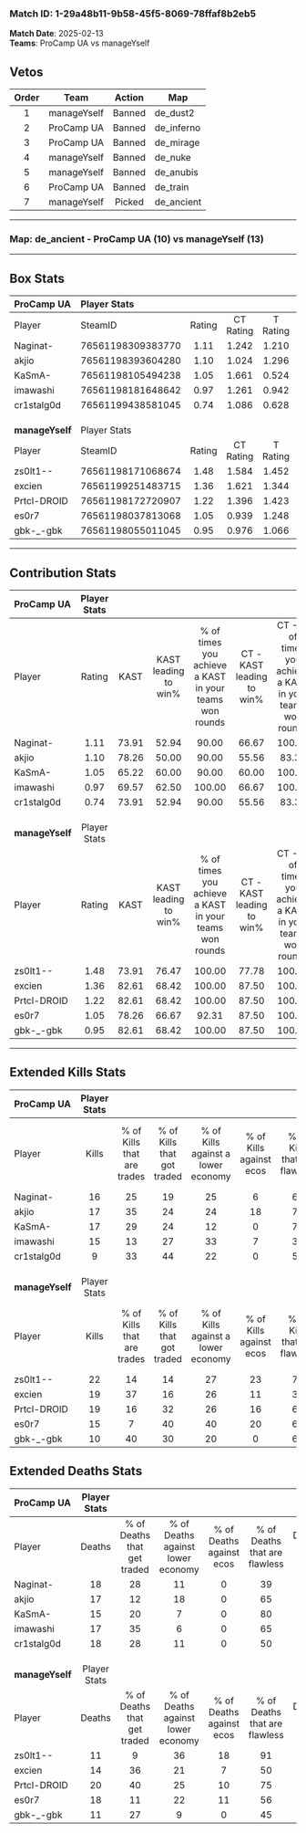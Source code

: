 ### Match ID: 1-29a48b11-9b58-45f5-8069-78ffaf8b2eb5  
**Match Date**: 2025-02-13  
**Teams**: ProCamp UA vs manageYself  

## Vetos  

| Order | Team | Action | Map |
| :---: | :--: | :----: | --- |
| 1 | manageYself | Banned | de_dust2 |
| 2 | ProCamp UA | Banned | de_inferno |
| 3 | ProCamp UA | Banned | de_mirage |
| 4 | manageYself | Banned | de_nuke |
| 5 | manageYself | Banned | de_anubis |
| 6 | ProCamp UA | Banned | de_train |
| 7 | manageYself | Picked | de_ancient |

---  

### **Map**: de_ancient - ProCamp UA (10) vs manageYself (13)  
---  

## Box Stats  

| **ProCamp UA**  | Player Stats      |        |           |          |       |      |       |         |        |      |     |
| :- | :- | :-: | :-: | :-: | :-: | :-: | :-: | :-: | :-: | :-: | :-: |
| Player          | SteamID           | Rating | CT Rating | T Rating | KAST  | ADR  | Kills | Assists | Deaths | K/D  | HS% |
| Naginat-        | 76561198309383770 |  1.11  |   1.242   |  1.210   | 73.91 | 90.5 |  16   |    8    |   18   | 0.89 | 56  |
| akjio           | 76561198393604280 |  1.10  |   1.024   |  1.296   | 78.26 | 66.4 |  17   |    3    |   17   | 1.00 | 52  |
| KaSmA-          | 76561198105494238 |  1.05  |   1.661   |  0.524   | 65.22 | 65.3 |  17   |    2    |   15   | 1.13 | 23  |
| imawashi        | 76561198181648642 |  0.97  |   1.261   |  0.942   | 69.57 | 66.5 |  15   |    4    |   17   | 0.88 | 33  |
| cr1stalg0d      | 76561199438581045 |  0.74  |   1.086   |  0.628   | 73.91 | 56.4 |   9   |    9    |   18   | 0.50 | 77  |
|                 |                   |        |           |          |       |      |       |         |        |      |     |
|                 |                   |        |           |          |       |      |       |         |        |      |     |
|                 |                   |        |           |          |       |      |       |         |        |      |     |
| **manageYself** | Player Stats      |        |           |          |       |      |       |         |        |      |     |
| Player          | SteamID           | Rating | CT Rating | T Rating | KAST  | ADR  | Kills | Assists | Deaths | K/D  | HS% |
| zs0lt1--        | 76561198171068674 |  1.48  |   1.584   |  1.452   | 73.91 | 92.5 |  22   |    2    |   11   | 2.00 | 45  |
| excien          | 76561199251483715 |  1.36  |   1.621   |  1.344   | 82.61 | 88.3 |  19   |    5    |   14   | 1.36 | 68  |
| Prtcl-DROID     | 76561198172720907 |  1.22  |   1.396   |  1.423   | 82.61 | 87.3 |  19   |    7    |   20   | 0.95 | 57  |
| es0r7           | 76561198037813068 |  1.05  |   0.939   |  1.248   | 78.26 | 75.0 |  15   |    7    |   18   | 0.83 | 33  |
| gbk-_-gbk       | 76561198055011045 |  0.95  |   0.976   |  1.066   | 82.61 | 47.0 |  10   |    4    |   11   | 0.91 | 40  |
---  

## Contribution Stats  

| **ProCamp UA**  | Player Stats |       |                      |                                                        |                           |                                                             |                          |                                                            |
| :- | :-: | :-: | :-: | :-: | :-: | :-: | :-: | :-: |
| Player          |    Rating    | KAST  | KAST leading to win% | % of times you achieve a KAST in your teams won rounds | CT - KAST leading to win% | CT - % of times you achieve a KAST in your teams won rounds | T - KAST leading to win% | T - % of times you achieve a KAST in your teams won rounds |
| Naginat-        |     1.11     | 73.91 |        52.94         |                         90.00                          |           66.67           |                           100.00                            |          37.50           |                           75.00                            |
| akjio           |     1.10     | 78.26 |        50.00         |                         90.00                          |           55.56           |                            83.33                            |          44.44           |                           100.00                           |
| KaSmA-          |     1.05     | 65.22 |        60.00         |                         90.00                          |           60.00           |                           100.00                            |          60.00           |                           75.00                            |
| imawashi        |     0.97     | 69.57 |        62.50         |                         100.00                         |           66.67           |                           100.00                            |          57.14           |                           100.00                           |
| cr1stalg0d      |     0.74     | 73.91 |        52.94         |                         90.00                          |           55.56           |                            83.33                            |          50.00           |                           100.00                           |
|                 |              |       |                      |                                                        |                           |                                                             |                          |                                                            |
|                 |              |       |                      |                                                        |                           |                                                             |                          |                                                            |
|                 |              |       |                      |                                                        |                           |                                                             |                          |                                                            |
| **manageYself** | Player Stats |       |                      |                                                        |                           |                                                             |                          |                                                            |
| Player          |    Rating    | KAST  | KAST leading to win% | % of times you achieve a KAST in your teams won rounds | CT - KAST leading to win% | CT - % of times you achieve a KAST in your teams won rounds | T - KAST leading to win% | T - % of times you achieve a KAST in your teams won rounds |
| zs0lt1--        |     1.48     | 73.91 |        76.47         |                         100.00                         |           77.78           |                           100.00                            |          75.00           |                           100.00                           |
| excien          |     1.36     | 82.61 |        68.42         |                         100.00                         |           87.50           |                           100.00                            |          54.55           |                           100.00                           |
| Prtcl-DROID     |     1.22     | 82.61 |        68.42         |                         100.00                         |           87.50           |                           100.00                            |          54.55           |                           100.00                           |
| es0r7           |     1.05     | 78.26 |        66.67         |                         92.31                          |           87.50           |                           100.00                            |          50.00           |                           83.33                            |
| gbk-_-gbk       |     0.95     | 82.61 |        68.42         |                         100.00                         |           87.50           |                           100.00                            |          54.55           |                           100.00                           |
---  

## Extended Kills Stats  

| **ProCamp UA**  | Player Stats |                            |                            |                                    |                         |                              |                                 |                                       |                    |           |
| :- | :-: | :-: | :-: | :-: | :-: | :-: | :-: | :-: | :-: | :-: |
| Player          |    Kills     | % of Kills that are trades | % of Kills that got traded | % of Kills against a lower economy | % of Kills against ecos | % of Kills that are flawless | % of Kills that are close duels | % of Kills that are assisted by flash | Pistol Round Kills | AWP Kills |
| Naginat-        |      16      |             25             |             19             |                 25                 |            6            |              69              |                0                |                   0                   |         0          |     0     |
| akjio           |      17      |             35             |             24             |                 24                 |           18            |              71              |                6                |                   0                   |         2          |     0     |
| KaSmA-          |      17      |             29             |             24             |                 12                 |            0            |              76              |                6                |                   0                   |         0          |     7     |
| imawashi        |      15      |             13             |             27             |                 33                 |            7            |              33              |                7                |                   0                   |         0          |     0     |
| cr1stalg0d      |      9       |             33             |             44             |                 22                 |            0            |              56              |                0                |                   0                   |         2          |     0     |
|                 |              |                            |                            |                                    |                         |                              |                                 |                                       |                    |           |
|                 |              |                            |                            |                                    |                         |                              |                                 |                                       |                    |           |
|                 |              |                            |                            |                                    |                         |                              |                                 |                                       |                    |           |
| **manageYself** | Player Stats |                            |                            |                                    |                         |                              |                                 |                                       |                    |           |
| Player          |    Kills     | % of Kills that are trades | % of Kills that got traded | % of Kills against a lower economy | % of Kills against ecos | % of Kills that are flawless | % of Kills that are close duels | % of Kills that are assisted by flash | Pistol Round Kills | AWP Kills |
| zs0lt1--        |      22      |             14             |             14             |                 27                 |           23            |              77              |                0                |                   5                   |         5          |     7     |
| excien          |      19      |             37             |             16             |                 26                 |           11            |              37              |               11                |                  11                   |         2          |     0     |
| Prtcl-DROID     |      19      |             16             |             32             |                 26                 |           16            |              63              |               11                |                   0                   |         1          |     0     |
| es0r7           |      15      |             7              |             40             |                 40                 |           20            |              60              |                7                |                   0                   |         2          |     0     |
| gbk-_-gbk       |      10      |             40             |             30             |                 20                 |            0            |              60              |               10                |                   0                   |         0          |     0     |
## Extended Deaths Stats  

| **ProCamp UA**  | Player Stats |                             |                                   |                          |                               |                            |                           |               |
| :- | :-: | :-: | :-: | :-: | :-: | :-: | :-: | :-: |
| Player          |    Deaths    | % of Deaths that get traded | % of Deaths against lower economy | % of Deaths against ecos | % of Deaths that are flawless | % of Deaths that are close | % of Deaths while blinded | Deaths to AWP |
| Naginat-        |      18      |             28              |                11                 |            0             |              39               |             6              |             6             |       1       |
| akjio           |      17      |             12              |                18                 |            0             |              65               |             6              |             0             |       2       |
| KaSmA-          |      15      |             20              |                 7                 |            0             |              80               |             0              |             7             |       2       |
| imawashi        |      17      |             35              |                 6                 |            0             |              65               |             12             |             6             |       2       |
| cr1stalg0d      |      18      |             28              |                11                 |            0             |              50               |             11             |             0             |       0       |
|                 |              |                             |                                   |                          |                               |                            |                           |               |
|                 |              |                             |                                   |                          |                               |                            |                           |               |
|                 |              |                             |                                   |                          |                               |                            |                           |               |
| **manageYself** | Player Stats |                             |                                   |                          |                               |                            |                           |               |
| Player          |    Deaths    | % of Deaths that get traded | % of Deaths against lower economy | % of Deaths against ecos | % of Deaths that are flawless | % of Deaths that are close | % of Deaths while blinded | Deaths to AWP |
| zs0lt1--        |      11      |              9              |                36                 |            18            |              91               |             0              |             0             |       3       |
| excien          |      14      |             36              |                21                 |            7             |              50               |             7              |             0             |       3       |
| Prtcl-DROID     |      20      |             40              |                25                 |            10            |              75               |             0              |             0             |       1       |
| es0r7           |      18      |             11              |                22                 |            11            |              56               |             11             |             0             |       0       |
| gbk-_-gbk       |      11      |             27              |                 9                 |            0             |              45               |             0              |             0             |       0       |
